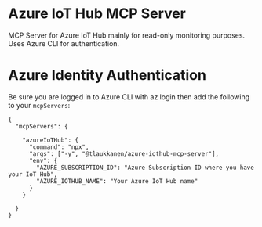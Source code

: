 # Azure IoT Hub MCP Server

MCP Server for Azure IoT Hub mainly for read-only monitoring purposes. Uses Azure CLI for authentication.

# Azure Identity Authentication

Be sure you are logged in to Azure CLI with az login then add the following to your `mcpServers`:

```
{
  "mcpServers": {

    "azureIoTHub": {
      "command": "npx",
      "args": ["-y", "@tlaukkanen/azure-iothub-mcp-server"],
      "env": {
        "AZURE_SUBSCRIPTION_ID": "Azure Subscription ID where you have your IoT Hub",
        "AZURE_IOTHUB_NAME": "Your Azure IoT Hub name"
      }
    }

  }
}
```